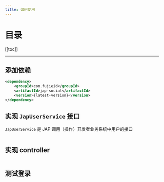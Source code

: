```yaml
---
title: 如何使用
---
```


# 目录

[[toc]]

----

## 添加依赖

```xml
<dependency>
    <groupId>com.fujieid</groupId>
    <artifactId>jap-social</artifactId>
    <version>{latest-version}</version>
</dependency>
```

## 实现 `JapUserService` 接口

`JapUserService` 是 JAP 调用（操作）开发者业务系统中用户的接口

```java
```

## 实现 controller

```java
```

## 测试登录
